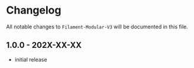 # Changelog

All notable changes to `Filament-Modular-V3` will be documented in this file.

## 1.0.0 - 202X-XX-XX

- initial release
